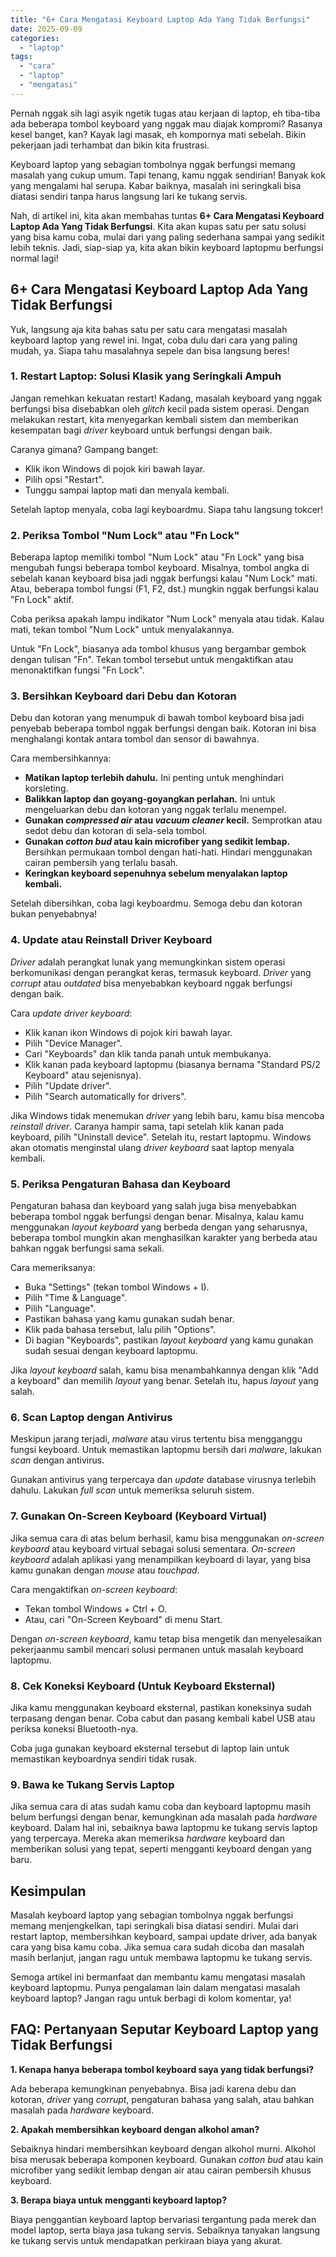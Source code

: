 ```yaml
---
title: "6+ Cara Mengatasi Keyboard Laptop Ada Yang Tidak Berfungsi"
date: 2025-09-09
categories: 
  - "laptop"
tags: 
  - "cara"
  - "laptop"
  - "mengatasi"
---
```


Pernah nggak sih lagi asyik ngetik tugas atau kerjaan di laptop, eh tiba-tiba ada beberapa tombol keyboard yang nggak mau diajak kompromi? Rasanya kesel banget, kan? Kayak lagi masak, eh kompornya mati sebelah. Bikin pekerjaan jadi terhambat dan bikin kita frustrasi.

Keyboard laptop yang sebagian tombolnya nggak berfungsi memang masalah yang cukup umum. Tapi tenang, kamu nggak sendirian! Banyak kok yang mengalami hal serupa. Kabar baiknya, masalah ini seringkali bisa diatasi sendiri tanpa harus langsung lari ke tukang servis.

Nah, di artikel ini, kita akan membahas tuntas **6+ Cara Mengatasi Keyboard Laptop Ada Yang Tidak Berfungsi**. Kita akan kupas satu per satu solusi yang bisa kamu coba, mulai dari yang paling sederhana sampai yang sedikit lebih teknis. Jadi, siap-siap ya, kita akan bikin keyboard laptopmu berfungsi normal lagi!

## 6+ Cara Mengatasi Keyboard Laptop Ada Yang Tidak Berfungsi

Yuk, langsung aja kita bahas satu per satu cara mengatasi masalah keyboard laptop yang rewel ini. Ingat, coba dulu dari cara yang paling mudah, ya. Siapa tahu masalahnya sepele dan bisa langsung beres!

### 1\. Restart Laptop: Solusi Klasik yang Seringkali Ampuh

Jangan remehkan kekuatan restart! Kadang, masalah keyboard yang nggak berfungsi bisa disebabkan oleh _glitch_ kecil pada sistem operasi. Dengan melakukan restart, kita menyegarkan kembali sistem dan memberikan kesempatan bagi _driver_ keyboard untuk berfungsi dengan baik.

Caranya gimana? Gampang banget:

- Klik ikon Windows di pojok kiri bawah layar.
- Pilih opsi "Restart".
- Tunggu sampai laptop mati dan menyala kembali.

Setelah laptop menyala, coba lagi keyboardmu. Siapa tahu langsung tokcer!

### 2\. Periksa Tombol "Num Lock" atau "Fn Lock"

Beberapa laptop memiliki tombol "Num Lock" atau "Fn Lock" yang bisa mengubah fungsi beberapa tombol keyboard. Misalnya, tombol angka di sebelah kanan keyboard bisa jadi nggak berfungsi kalau "Num Lock" mati. Atau, beberapa tombol fungsi (F1, F2, dst.) mungkin nggak berfungsi kalau "Fn Lock" aktif.

Coba periksa apakah lampu indikator "Num Lock" menyala atau tidak. Kalau mati, tekan tombol "Num Lock" untuk menyalakannya.

Untuk "Fn Lock", biasanya ada tombol khusus yang bergambar gembok dengan tulisan "Fn". Tekan tombol tersebut untuk mengaktifkan atau menonaktifkan fungsi "Fn Lock".

### 3\. Bersihkan Keyboard dari Debu dan Kotoran

Debu dan kotoran yang menumpuk di bawah tombol keyboard bisa jadi penyebab beberapa tombol nggak berfungsi dengan baik. Kotoran ini bisa menghalangi kontak antara tombol dan sensor di bawahnya.

Cara membersihkannya:

- **Matikan laptop terlebih dahulu.** Ini penting untuk menghindari korsleting.
- **Balikkan laptop dan goyang-goyangkan perlahan.** Ini untuk mengeluarkan debu dan kotoran yang nggak terlalu menempel.
- **Gunakan _compressed air_ atau _vacuum cleaner_ kecil.** Semprotkan atau sedot debu dan kotoran di sela-sela tombol.
- **Gunakan _cotton bud_ atau kain microfiber yang sedikit lembap.** Bersihkan permukaan tombol dengan hati-hati. Hindari menggunakan cairan pembersih yang terlalu basah.
- **Keringkan keyboard sepenuhnya sebelum menyalakan laptop kembali.**

Setelah dibersihkan, coba lagi keyboardmu. Semoga debu dan kotoran bukan penyebabnya!

### 4\. Update atau Reinstall Driver Keyboard

_Driver_ adalah perangkat lunak yang memungkinkan sistem operasi berkomunikasi dengan perangkat keras, termasuk keyboard. _Driver_ yang _corrupt_ atau _outdated_ bisa menyebabkan keyboard nggak berfungsi dengan baik.

Cara _update driver keyboard_:

- Klik kanan ikon Windows di pojok kiri bawah layar.
- Pilih "Device Manager".
- Cari "Keyboards" dan klik tanda panah untuk membukanya.
- Klik kanan pada keyboard laptopmu (biasanya bernama "Standard PS/2 Keyboard" atau sejenisnya).
- Pilih "Update driver".
- Pilih "Search automatically for drivers".

Jika Windows tidak menemukan _driver_ yang lebih baru, kamu bisa mencoba _reinstall driver_. Caranya hampir sama, tapi setelah klik kanan pada keyboard, pilih "Uninstall device". Setelah itu, restart laptopmu. Windows akan otomatis menginstal ulang _driver keyboard_ saat laptop menyala kembali.

### 5\. Periksa Pengaturan Bahasa dan Keyboard

Pengaturan bahasa dan keyboard yang salah juga bisa menyebabkan beberapa tombol nggak berfungsi dengan benar. Misalnya, kalau kamu menggunakan _layout keyboard_ yang berbeda dengan yang seharusnya, beberapa tombol mungkin akan menghasilkan karakter yang berbeda atau bahkan nggak berfungsi sama sekali.

Cara memeriksanya:

- Buka "Settings" (tekan tombol Windows + I).
- Pilih "Time & Language".
- Pilih "Language".
- Pastikan bahasa yang kamu gunakan sudah benar.
- Klik pada bahasa tersebut, lalu pilih "Options".
- Di bagian "Keyboards", pastikan _layout keyboard_ yang kamu gunakan sudah sesuai dengan keyboard laptopmu.

Jika _layout keyboard_ salah, kamu bisa menambahkannya dengan klik "Add a keyboard" dan memilih _layout_ yang benar. Setelah itu, hapus _layout_ yang salah.

### 6\. Scan Laptop dengan Antivirus

Meskipun jarang terjadi, _malware_ atau virus tertentu bisa mengganggu fungsi keyboard. Untuk memastikan laptopmu bersih dari _malware_, lakukan _scan_ dengan antivirus.

Gunakan antivirus yang terpercaya dan _update_ database virusnya terlebih dahulu. Lakukan _full scan_ untuk memeriksa seluruh sistem.

### 7\. Gunakan On-Screen Keyboard (Keyboard Virtual)

Jika semua cara di atas belum berhasil, kamu bisa menggunakan _on-screen keyboard_ atau keyboard virtual sebagai solusi sementara. _On-screen keyboard_ adalah aplikasi yang menampilkan keyboard di layar, yang bisa kamu gunakan dengan _mouse_ atau _touchpad_.

Cara mengaktifkan _on-screen keyboard_:

- Tekan tombol Windows + Ctrl + O.
- Atau, cari "On-Screen Keyboard" di menu Start.

Dengan _on-screen keyboard_, kamu tetap bisa mengetik dan menyelesaikan pekerjaanmu sambil mencari solusi permanen untuk masalah keyboard laptopmu.

### 8\. Cek Koneksi Keyboard (Untuk Keyboard Eksternal)

Jika kamu menggunakan keyboard eksternal, pastikan koneksinya sudah terpasang dengan benar. Coba cabut dan pasang kembali kabel USB atau periksa koneksi Bluetooth-nya.

Coba juga gunakan keyboard eksternal tersebut di laptop lain untuk memastikan keyboardnya sendiri tidak rusak.

### 9\. Bawa ke Tukang Servis Laptop

Jika semua cara di atas sudah kamu coba dan keyboard laptopmu masih belum berfungsi dengan benar, kemungkinan ada masalah pada _hardware_ keyboard. Dalam hal ini, sebaiknya bawa laptopmu ke tukang servis laptop yang terpercaya. Mereka akan memeriksa _hardware_ keyboard dan memberikan solusi yang tepat, seperti mengganti keyboard dengan yang baru.

## Kesimpulan

Masalah keyboard laptop yang sebagian tombolnya nggak berfungsi memang menjengkelkan, tapi seringkali bisa diatasi sendiri. Mulai dari restart laptop, membersihkan keyboard, sampai update driver, ada banyak cara yang bisa kamu coba. Jika semua cara sudah dicoba dan masalah masih berlanjut, jangan ragu untuk membawa laptopmu ke tukang servis.

Semoga artikel ini bermanfaat dan membantu kamu mengatasi masalah keyboard laptopmu. Punya pengalaman lain dalam mengatasi masalah keyboard laptop? Jangan ragu untuk berbagi di kolom komentar, ya!

## FAQ: Pertanyaan Seputar Keyboard Laptop yang Tidak Berfungsi

**1\. Kenapa hanya beberapa tombol keyboard saya yang tidak berfungsi?**

Ada beberapa kemungkinan penyebabnya. Bisa jadi karena debu dan kotoran, _driver_ yang _corrupt_, pengaturan bahasa yang salah, atau bahkan masalah pada _hardware_ keyboard.

**2\. Apakah membersihkan keyboard dengan alkohol aman?**

Sebaiknya hindari membersihkan keyboard dengan alkohol murni. Alkohol bisa merusak beberapa komponen keyboard. Gunakan _cotton bud_ atau kain microfiber yang sedikit lembap dengan air atau cairan pembersih khusus keyboard.

**3\. Berapa biaya untuk mengganti keyboard laptop?**

Biaya penggantian keyboard laptop bervariasi tergantung pada merek dan model laptop, serta biaya jasa tukang servis. Sebaiknya tanyakan langsung ke tukang servis untuk mendapatkan perkiraan biaya yang akurat.
